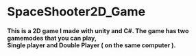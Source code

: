 # SpaceShooter2D_Game
<h4> This is a 2D game I made with unity and C#. The game has two gamemodes that you can play, <br>
Single player and Double Player ( on the same computer ). </h4>
